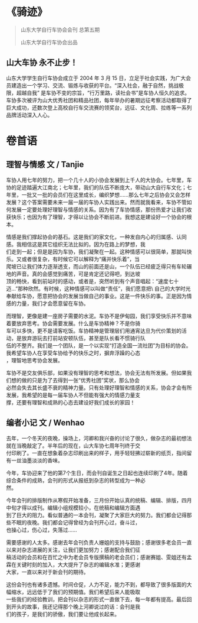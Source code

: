 # 《骑迹》

> 山东大学自行车协会会刊 总第五期 
> 
> 山东大学自行车协会出品

## 山大车协 永不止步！

山东大学学生自行车协会成立于 2004 年 3 月 15 日，立足于社会实践，为广大会员建造出一个学习、交流、锻炼与收获的平台。“深入社会，融于自然，挑战极限，超越自我” 是车协不变的宗旨，“行万里路，读社会书”是车协人恒久的追求。车协多次被评为山大优秀社团和精品社团，每年举办的暑期远征考察活动都取得了巨大成功，还数次登上高校自行车交流赛的领奖台，远征、文化周、拉练等一系列品牌活动深入人心。

# 卷首语

## 理智与情感 文 / Tanjie

车协人用七年的努力，把一个几十人的小协会发展到上千人的大协会。七年里，车协的足迹踏遍大江南北；七年里，我们的队伍不断庞大，带动山大自行车文化；七年里，一批又一批的会员们在这里成长，编织梦想……那么七年之后协会又会怎样发展？这个答案需要未来一届一届的车协人实践出来。然而就我看来，车协不管如何发展一定要处理好理智与情感的关系。因为有了车协情感，那份热爱才让我们收获快乐；也因为有了理智，才得以让协会不断前进。我想这是建设好一个协会的根本。

情感是我们撑起协会的基石。这是我们的家文化，一种发自内心的归属感、认同感。我相信这是其它组织无法比拟的。因为在路上的梦想，我\
们走到一起；但是是因为车协，我们凝聚在一起。这种情感可以很简单，那就叫快乐。又或者很复杂，有时候它可以解释为“痛并快乐着”，当\
爬坡已让我们体力逐渐透支，而山的前面还是山，一个队伍已经疲乏得只有车轮碾地的声音。真的会感觉到痛苦，可是肯定还记得吧，到达坡\
顶的畅快，看到前站时的感动，或者是，突然听到有个声音唱起：“速度七十迈…”那种欣然。有时候，这种情感可以叫做“责任”，我们愿意把\\
自己的大学时光奉献给车协，愿意把协会的发展当做自己的事业。这是一件快乐的事。正是因为情感的力量，我们才会愿意留在车协。

而理智，更像是建一座房子需要的水泥。车协不是伊甸园，我们享受快乐并不意味着要放弃思考。协会需要发展。什么是车协精神？不是你骑\
车可以多快，更不是请客吃饭。车协精神是管理层们用通宵达旦为代价策划的活动，是放弃游玩去打前站安顿队伍，甚至是队长看不惯骑行队\
伍的不整齐。我们是一个团队，是一个以实现“打造全国一流社团”为目标的协会。我希望车协人在享受车协给予的快乐之时，摒弃浮躁的心态\
，理智地思考协会发展。

车协不是交友俱乐部，如果没有理智的思考和想法，协会无法有所发展。但如果我们想的做的只是为了去得到一张“优秀社团”奖状，那么协会\
必然会失去其长盛不衰的精神力量。只有处理好理智和情感的关系，协会才会有所发展，我希望的是每一届车协人不但能有强大的情感力量支\
撑，还要有理智和成熟的心态去建设好我们成长的家园！

## 编者小记 文 / Wenhao

去年，一个冬天的夜晚，操场上，河卿和我兴奋的讨论了很久，做杂志的最初想法就在当晚敲定了。半年后的现在，山大车协七周年刊终于交\
付印刷了。一直在想象着杂志印刷出来的样子，用手轻轻拂过崭新的纸页，指间留有一丝油墨淡淡的香味。

今年，车协迎来了他的第7个生日，而会刊自诞生之日起也连续印刷了4年。随着综合条件的成熟，会刊的形式从报纸到杂志的转型成为一种必\
然。

今年会刊的排版制作从寒假开始准备，三月份开始认真的统稿、编辑、排版，四月中旬才得以成刊。编辑小组规模较小，在统稿和编辑方面遇\
到了巨大的阻力。看似普通的一本会刊，凝聚了大家巨大的努力。我们都会记得那些不眠的夜晚。我们都会记得曾经为会刊开心过，奋斗过，\
也操心过，伤心过，失落过……

需要感谢的人太多。感谢去年会刊负责人姗姐的支持与鼓励；感谢很多老会员一直以来对杂志进展的关注，让我们更加努力；感谢配合我们征\
稿活动的会员和在百忙之中为老会员专版撰稿的老会员们；感谢赛姐、雯姐还有孟霖在关键时刻的加入，大大提升了杂志的编辑水准；更感谢\
大家，一直以来对于新会刊的期待。

这份会刊也有诸多遗憾。时间仓促，人力不足，能力不到，都导致了很多版面的大幅缩水，远远低于了我们的预期值。我们希望后来人能吸取\
一些我们的经验教训，把会刊以杂志的形式一直做下去，每一年都有提高。最后回到开头的故事，我还记得那个晚上河卿说过的话：会刊是我\
们的孩子，是我们的骄傲，我们要让他成长起来。

